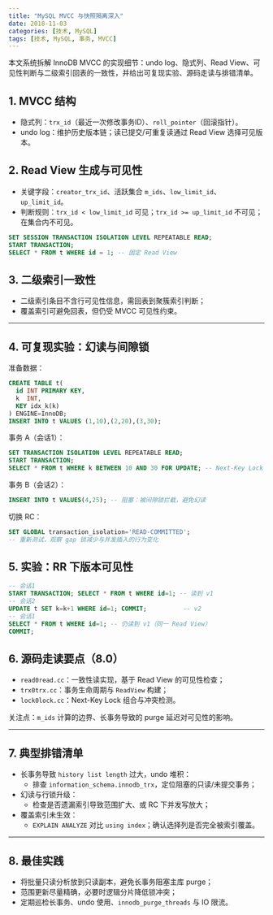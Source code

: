 ```yaml
---
title: "MySQL MVCC 与快照隔离深入"
date: 2018-11-03
categories: [技术, MySQL]
tags: [技术, MySQL, 事务, MVCC]
---
```


本文系统拆解 InnoDB MVCC 的实现细节：undo log、隐式列、Read View、可见性判断与二级索引回表的一致性，并给出可复现实验、源码走读与排错清单。

## 1. MVCC 结构
- 隐式列：`trx_id`（最近一次修改事务ID）、`roll_pointer`（回滚指针）。
- undo log：维护历史版本链；读已提交/可重复读通过 Read View 选择可见版本。

## 2. Read View 生成与可见性
- 关键字段：`creator_trx_id`、活跃集合 `m_ids`、`low_limit_id`、`up_limit_id`。
- 判断规则：`trx_id < low_limit_id` 可见；`trx_id >= up_limit_id` 不可见；在集合内不可见。

```sql
SET SESSION TRANSACTION ISOLATION LEVEL REPEATABLE READ;
START TRANSACTION;
SELECT * FROM t WHERE id = 1; -- 固定 Read View
```

## 3. 二级索引一致性
- 二级索引条目不含行可见性信息，需回表到聚簇索引判断；
- 覆盖索引可避免回表，但仍受 MVCC 可见性约束。

---

## 4. 可复现实验：幻读与间隙锁
准备数据：
```sql
CREATE TABLE t(
  id INT PRIMARY KEY,
  k  INT,
  KEY idx_k(k)
) ENGINE=InnoDB;
INSERT INTO t VALUES (1,10),(2,20),(3,30);
```
事务 A（会话1）：
```sql
SET TRANSACTION ISOLATION LEVEL REPEATABLE READ;
START TRANSACTION;
SELECT * FROM t WHERE k BETWEEN 10 AND 30 FOR UPDATE; -- Next-Key Lock
```
事务 B（会话2）：
```sql
INSERT INTO t VALUES(4,25); -- 阻塞：被间隙锁拦截，避免幻读
```
切换 RC：
```sql
SET GLOBAL transaction_isolation='READ-COMMITTED';
-- 重新测试，观察 gap 锁减少与并发插入的行为变化
```

## 5. 实验：RR 下版本可见性
```sql
-- 会话1
START TRANSACTION; SELECT * FROM t WHERE id=1; -- 读到 v1
-- 会话2
UPDATE t SET k=k+1 WHERE id=1; COMMIT;          -- v2
-- 会话1
SELECT * FROM t WHERE id=1; -- 仍读到 v1（同一 Read View）
COMMIT;
```

## 6. 源码走读要点（8.0）
- `read0read.cc`：一致性读实现，基于 Read View 的可见性检查；
- `trx0trx.cc`：事务生命周期与 `ReadView` 构建；
- `lock0lock.cc`：Next-Key Lock 组合与冲突检测。

关注点：`m_ids` 计算的边界、长事务导致的 purge 延迟对可见性的影响。

---

## 7. 典型排错清单
- 长事务导致 `history list length` 过大，undo 堆积：
  - 排查 `information_schema.innodb_trx`，定位阻塞的只读/未提交事务；
- 幻读与行锁升级：
  - 检查是否遗漏索引导致范围扩大、或 RC 下并发写放大；
- 覆盖索引未生效：
  - `EXPLAIN ANALYZE` 对比 `using index`；确认选择列是否完全被索引覆盖。

---

## 8. 最佳实践
- 将批量只读分析放到只读副本，避免长事务阻塞主库 purge；
- 范围更新尽量精确，必要时逻辑分片降低锁冲突；
- 定期巡检长事务、undo 使用、`innodb_purge_threads` 与 IO 限流。
